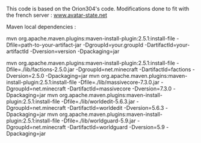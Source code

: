 This code is based on the Orion304's code.
Modifications done to fit with the french server : www.avatar-state.net


Maven local dependencies :

mvn org.apache.maven.plugins:maven-install-plugin:2.5.1:install-file  -Dfile=path-to-your-artifact-jar -DgroupId=your.groupId -DartifactId=your-artifactId -Dversion=version -Dpackaging=jar


mvn org.apache.maven.plugins:maven-install-plugin:2.5.1:install-file  -Dfile=./lib/factions-2.5.0.jar -DgroupId=net.minecraft -DartifactId=factions -Dversion=2.5.0 -Dpackaging=jar
mvn org.apache.maven.plugins:maven-install-plugin:2.5.1:install-file  -Dfile=./lib/massivecore-7.3.0.jar -DgroupId=net.minecraft -DartifactId=massivecore -Dversion=7.3.0 -Dpackaging=jar
mvn org.apache.maven.plugins:maven-install-plugin:2.5.1:install-file  -Dfile=./lib/worldedit-5.6.3.jar -DgroupId=net.minecraft -DartifactId=worldedit -Dversion=5.6.3 -Dpackaging=jar
mvn org.apache.maven.plugins:maven-install-plugin:2.5.1:install-file  -Dfile=./lib/worldguard-5.9.jar -DgroupId=net.minecraft -DartifactId=worldguard -Dversion=5.9 -Dpackaging=jar
